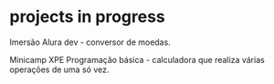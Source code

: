 # projects in progress

Imersão Alura dev - conversor de moedas.

Minicamp XPE Programação básica - calculadora que realiza várias operações de uma só vez.
